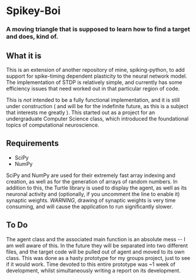 # Spikey-Boi

### A moving triangle that is supposed to learn how to find a target and does, kind of.

## What it is

This is an extension of another repository of mine, spiking-python, to add
support for spike-timing dependent plasticity to the neural network model. The
implementation of STDP is relatively simple, and currently has some efficiency
issues that need worked out in that particular region of code.

This is *not* intended to be a fully functional implementation, and it is still
under construction ( and will be for the indefinite future, as this is a subject
that interests me greatly ). This started out as a project for an undergraduate
Computer Science class, which introduced the foundational topics of
computational neuroscience.


## Requirements

 * SciPy
 * NumPy

SciPy and NumPy are used for their extremely fast array indexing and creation,
as well as for the generation of arrays of random numbers. In addition to this,
the Turtle library is used to display the agent, as well as its neuronal
activity and (optionally, if you uncomment the line to enable it) synaptic
weights. *WARNING*, drawing of synaptic weights is very time consuming, and will
cause the application to run significantly slower.

## To Do

The agent class and the associated main function is an absolute mess -- I am
well aware of this. In the future they will be separated into two different
files, and the target code will be pulled out of agent and moved to its own
class. This was done as a hasty prototype for my groups project, just to see if
it would work. Time devoted to this entire prototype was ~1 week of development,
whilst simultaneously writing a report on its development.

